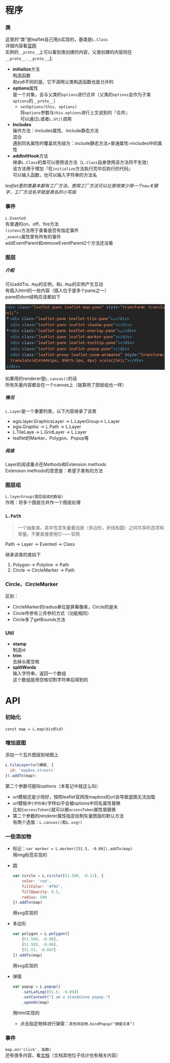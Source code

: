 # 程序

### 类

这里的“类”是leaflet自己用js实现的，基类是`L.Class`  
详细内容看[官网](https://leafletjs.com/reference-1.6.0.html#class)  
实例的`__proto__`上可以看到类创建的内容，父类创建的内容则在`__proto__.__proto__`上

- **initialize**方法  
  构造函数  
  和es6不同的是，它不调用父类构造函数也是允许的
- **options**属性  
  是一个对象，会与父类的`options`进行合并（父类的`options`会作为子类`options`的`__proto__`）  
  - `setOptions(this, options)`  
    将`options`参数与`this.options`进行上文说到的『合并』  
    可以通过`L`或者`L.Util`调用  
- **Includes**  
  操作方法：includes属性、include静态方法  
  混合  
  遇到同名属性时覆盖优先级为：include静态方法>普通属性>includes中的属性
- **addInitHook**方法  
  继承`L.Class`的类可以使用该方法（`L.Class`自身使用该方法将不生效）  
  该方法用于增加『在`initialize`方法执行完毕后执行的代码』  
  可以输入函数，也可以输入字符串的方法名

*leaflet里的类基本都有工厂方法。使用工厂方法可以比使用类少用一个`new`关键字，工厂方法名字就是类名的小写版*

### 事件

`L.Evented`  
有普通的on、off、fire方法  
`listens`方法用于查看是否有指定事件  
`_events`属性里有所有的事件  
addEventParent和removeEventParent2个方法还没看

### 图层

##### 介绍

可以addTo`L.Map`的实例，和`L.Map`的实例产生互动  
有插入html的一些内容（插入位子是多个pane之一）  
pane的dom结构应该都如下

![leaflet-pane](..\图片\leaflet-pane.png)

如果用的renderer是`L.canvas()`的话  
所有矢量内容都会在一个canvas上（就算用了图层组也一样）

##### 情况

`L.Layer`是一个重要的类，以下内容继承了该类

- egis.layer.GraphicsLayer -> L.LayerGroup-> L.Layer
- egis.Graphic -> L.Path -> L.Layer
- L.TileLaye -> L.GridLayer -> L.Layer
- leaflet的Marker、Polygon、Popup等

##### 阅读

Layer的阅读重点在Methods和Extension methods  
Extension methods的意思是：希望子类有的方法

### 图层组

`L.layerGroup(图层组成的数组)`  
作用：将多个图层合并作一个图层处理

### `L.Path`

> 一个抽象类。其中包含矢量叠加层（多边形，折线和圆）之间共享的选项和常量。不要直接使用它——官网

Path -> Layer -> Evented -> Class

继承该类的类如下

1. Polygon -> Polyline -> Path
2. Circle -> CircleMarker -> Path

### Circle、CircleMarker 

区别：

- CircleMarker的radius单位是屏幕像素，Circle的是米
- Circle传参有三传参的方式（功能相同）
- Circle多了getBounds方法

### Util

- **stamp**  
  制造id
- **trim**  
  去掉头尾空格
- **splitWords**  
  输入字符串，返回一个数组  
  这个数组是用空格切割字符串后得到的









# API




### 初始化

`const map = L.map(div的id)`

### 增加底图

添加一个瓦片图层到地图上

```javascript
L.tileLayer(url模板, {
  id: 'mapbox.streets'
}).addTo(map);
```

第二个参数可能叫options（本笔记中就这么叫）

- url模板还是少改好，按照leaflet官网改mapbox的url会导致底图无法加载
- url模板中`{字符串}`字样似乎会被options中同名属性替换  
  比如`{accessToken}`就可以被`accessToken`属性值替换
- 第二个参数的renderer属性指定绘制矢量图层的默认方法  
  有两个选值：`L.canvas()`和`L.svg()`

### 一些添加物

- 标记：`var marker = L.marker([51.5, -0.09]).addTo(map)`  
  用img标签实现的

- 圆  

  ```javascript
  var circle = L.circle([51.508, -0.11], {
      color: 'red',
      fillColor: '#f03',
      fillOpacity: 0.5,
      radius: 500
  }).addTo(map)
  ```

  用svg实现的

- 多边形  

  ```javascript
  var polygon = L.polygon([
      [51.509, -0.08],
      [51.503, -0.06],
      [51.51, -0.047]
  ]).addTo(map)
  ```

  用svg实现的

- 弹窗  

  ```javascript
  var popup = L.popup()
      .setLatLng([51.5, -0.09])
      .setContent("I am a standalone popup.")
      .openOn(map)
  ```

  用html实现的

  - 点击指定物体进行弹窗：`其他添加物.bindPopup("弹窗文本")`

### 事件

`map.on('click', 函数)`  
还有很多内容，看[文档](https://leafletjs.com/reference-1.6.0.html#map-baselayerchange)（文档其他位子估计也有相关内容）